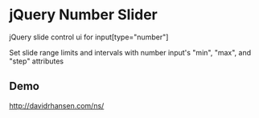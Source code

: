 jQuery Number Slider
====================

jQuery slide control ui for input[type="number"]

Set slide range limits and intervals with number input's "min", "max", and "step" attributes

Demo
----
http://davidrhansen.com/ns/
